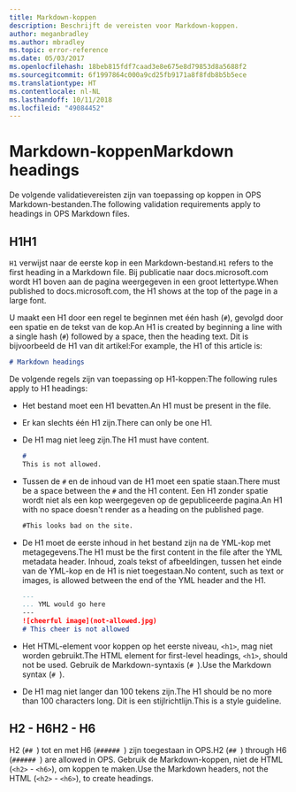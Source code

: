 ```yaml
---
title: Markdown-koppen
description: Beschrijft de vereisten voor Markdown-koppen.
author: meganbradley
ms.author: mbradley
ms.topic: error-reference
ms.date: 05/03/2017
ms.openlocfilehash: 18beb815fdf7caad3e8e675e8d79853d8a5688f2
ms.sourcegitcommit: 6f1997864c000a9cd25fb9171a8f8fdb8b5b5ece
ms.translationtype: HT
ms.contentlocale: nl-NL
ms.lasthandoff: 10/11/2018
ms.locfileid: "49084452"
---
```

# <a name="markdown-headings"></a><span data-ttu-id="57ea5-103">Markdown-koppen</span><span class="sxs-lookup"><span data-stu-id="57ea5-103">Markdown headings</span></span>

<span data-ttu-id="57ea5-104">De volgende validatievereisten zijn van toepassing op koppen in OPS Markdown-bestanden.</span><span class="sxs-lookup"><span data-stu-id="57ea5-104">The following validation requirements apply to headings in OPS Markdown files.</span></span>

## <a name="h1"></a><span data-ttu-id="57ea5-105">H1</span><span class="sxs-lookup"><span data-stu-id="57ea5-105">H1</span></span>

<span data-ttu-id="57ea5-106">`H1` verwijst naar de eerste kop in een Markdown-bestand.</span><span class="sxs-lookup"><span data-stu-id="57ea5-106">`H1` refers to the first heading in a Markdown file.</span></span> <span data-ttu-id="57ea5-107">Bij publicatie naar docs.microsoft.com wordt H1 boven aan de pagina weergegeven in een groot lettertype.</span><span class="sxs-lookup"><span data-stu-id="57ea5-107">When published to docs.microsoft.com, the H1 shows at the top of the page in a large font.</span></span>

<span data-ttu-id="57ea5-108">U maakt een H1 door een regel te beginnen met één hash (`#`), gevolgd door een spatie en de tekst van de kop.</span><span class="sxs-lookup"><span data-stu-id="57ea5-108">An H1 is created by beginning a line with a single hash (`#`) followed by a space, then the heading text.</span></span> <span data-ttu-id="57ea5-109">Dit is bijvoorbeeld de H1 van dit artikel:</span><span class="sxs-lookup"><span data-stu-id="57ea5-109">For example, the H1 of this article is:</span></span>

```md
# Markdown headings
```

<span data-ttu-id="57ea5-110">De volgende regels zijn van toepassing op H1-koppen:</span><span class="sxs-lookup"><span data-stu-id="57ea5-110">The following rules apply to H1 headings:</span></span>

- <span data-ttu-id="57ea5-111">Het bestand moet een H1 bevatten.</span><span class="sxs-lookup"><span data-stu-id="57ea5-111">An H1 must be present in the file.</span></span>
- <span data-ttu-id="57ea5-112">Er kan slechts één H1 zijn.</span><span class="sxs-lookup"><span data-stu-id="57ea5-112">There can only be one H1.</span></span>
- <span data-ttu-id="57ea5-113">De H1 mag niet leeg zijn.</span><span class="sxs-lookup"><span data-stu-id="57ea5-113">The H1 must have content.</span></span>

  ```markdown
  # 
  This is not allowed.
  ```
- <span data-ttu-id="57ea5-114">Tussen de `#` en de inhoud van de H1 moet een spatie staan.</span><span class="sxs-lookup"><span data-stu-id="57ea5-114">There must be a space between the `#` and the H1 content.</span></span> <span data-ttu-id="57ea5-115">Een H1 zonder spatie wordt niet als een kop weergegeven op de gepubliceerde pagina.</span><span class="sxs-lookup"><span data-stu-id="57ea5-115">An H1 with no space doesn't render as a heading on the published page.</span></span>

  ```markdown
  #This looks bad on the site.
  ```
- <span data-ttu-id="57ea5-116">De H1 moet de eerste inhoud in het bestand zijn na de YML-kop met metagegevens.</span><span class="sxs-lookup"><span data-stu-id="57ea5-116">The H1 must be the first content in the file after the YML metadata header.</span></span> <span data-ttu-id="57ea5-117">Inhoud, zoals tekst of afbeeldingen, tussen het einde van de YML-kop en de H1 is niet toegestaan.</span><span class="sxs-lookup"><span data-stu-id="57ea5-117">No content, such as text or images, is allowed between the end of the YML header and the H1.</span></span>

  ```markdown
  ---
  ... YML would go here
  ---
  ![cheerful image](not-allowed.jpg)
  # This cheer is not allowed
  ```
- <span data-ttu-id="57ea5-118">Het HTML-element voor koppen op het eerste niveau, `<h1>`, mag niet worden gebruikt.</span><span class="sxs-lookup"><span data-stu-id="57ea5-118">The HTML element for first-level headings, `<h1>`, should not be used.</span></span> <span data-ttu-id="57ea5-119">Gebruik de Markdown-syntaxis (`# `).</span><span class="sxs-lookup"><span data-stu-id="57ea5-119">Use the Markdown syntax (`# `).</span></span>
- <span data-ttu-id="57ea5-120">De H1 mag niet langer dan 100 tekens zijn.</span><span class="sxs-lookup"><span data-stu-id="57ea5-120">The H1 should be no more than 100 characters long.</span></span> <span data-ttu-id="57ea5-121">Dit is een stijlrichtlijn.</span><span class="sxs-lookup"><span data-stu-id="57ea5-121">This is a style guideline.</span></span>

## <a name="h2---h6"></a><span data-ttu-id="57ea5-122">H2 - H6</span><span class="sxs-lookup"><span data-stu-id="57ea5-122">H2 - H6</span></span>

<span data-ttu-id="57ea5-123">H2 (`## `) tot en met H6 (`###### `) zijn toegestaan in OPS.</span><span class="sxs-lookup"><span data-stu-id="57ea5-123">H2 (`## `) through H6 (`###### `) are allowed in OPS.</span></span> <span data-ttu-id="57ea5-124">Gebruik de Markdown-koppen, niet de HTML (`<h2>` - `<h6>`), om koppen te maken.</span><span class="sxs-lookup"><span data-stu-id="57ea5-124">Use the Markdown headers, not the HTML (`<h2>` - `<h6>`), to create headings.</span></span>
